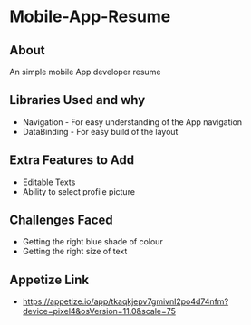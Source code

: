 # Mobile-App-Resume
## About
An simple mobile App developer resume

## Libraries Used and why
* Navigation - For easy understanding of the App navigation
* DataBinding - For easy build of the layout

## Extra Features to Add
* Editable Texts
* Ability to select profile picture

## Challenges Faced
* Getting the right blue shade of colour
* Getting the right size of text 

## Appetize Link
* https://appetize.io/app/tkaqkjepv7gmivnl2po4d74nfm?device=pixel4&osVersion=11.0&scale=75


